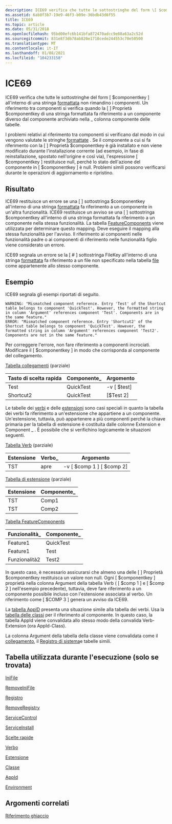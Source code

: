 ```yaml
---
description: ICE69 verifica che tutte le sottostringhe del form \[ $componentkey \] all'interno di una stringa formattata non rimandino i componenti.
ms.assetid: 6ab8f3b7-19e9-46f3-b09e-36bdb43d6f55
title: ICE69
ms.topic: article
ms.date: 05/31/2018
ms.openlocfilehash: 95bd00efc6b141bfa872470adcc9e88a63a2c52d
ms.sourcegitcommit: 831e8f3db78ab820e1710cede244553c70e50500
ms.translationtype: MT
ms.contentlocale: it-IT
ms.lasthandoff: 01/08/2021
ms.locfileid: "104233158"
---
```

# <a name="ice69"></a>ICE69

ICE69 verifica che tutte le sottostringhe del form \[ $componentkey \] all'interno di una stringa [formattata](formatted.md) non rimandino i componenti. Un riferimento tra componenti si verifica quando la \[ \] Proprietà $componentkey di una stringa formattata fa riferimento a un componente diverso dal componente archiviato nella \_ colonna componente delle tabelle.

I problemi relativi al riferimento tra componenti si verificano dal modo in cui vengono valutate le stringhe [formattate](formatted.md) . Se il componente a cui si fa riferimento con la \[ \] Proprietà $componentkey è già installato e non viene modificato durante l'installazione corrente (ad esempio, in fase di reinstallazione, spostato nell'origine e così via), l'espressione \[ $componentkey \] restituisce null, perché lo stato dell'azione del componente in \[ $componentkey \] è null. Problemi simili possono verificarsi durante le operazioni di aggiornamento e ripristino.

## <a name="result"></a>Risultato

ICE69 restituisce un errore se una \[ \] sottostringa $componentkey all'interno di una stringa [formattata](formatted.md) fa riferimento a un componente in un'altra funzionalità. ICE69 restituisce un avviso se una \[ \] sottostringa $componentkey all'interno di una stringa formattata fa riferimento a un componente nella stessa funzionalità. La tabella [FeatureComponents](featurecomponents-table.md) viene utilizzata per determinare questo mapping. Deve eseguire il mapping alla stessa funzionalità per l'avviso. Il riferimento ai componenti nelle funzionalità padre o ai componenti di riferimento nelle funzionalità figlio viene considerato un errore.

ICE69 segnala un errore se la \[ \# \] sottostringa FileKey all'interno di una stringa [formattata](formatted.md) fa riferimento a un file non specificato nella tabella [file](file-table.md) come appartenente allo stesso componente.

## <a name="example"></a>Esempio

ICE69 segnala gli esempi riportati di seguito.

``` syntax
WARNING: "Mismatched component reference. Entry 'Test' of the Shortcut table belongs to component 'QuickTest'. However, the formatted string in column 'Argument' references component 'Test'. Components are in the same feature."
ERROR: "Mismatched component reference. Entry 'Shortcut2' of the Shortcut table belongs to component 'QuickTest'. However, the formatted string in column 'Argument' references component 'Test2'. Components are not in the same feature."
```

Per correggere l'errore, non fare riferimento a componenti incrociati. Modificare il \[ $componentkey \] in modo che corrisponda al componente del collegamento.

[Tabella collegamenti](shortcut-table.md) (parziale)



| Tasto di scelta rapida  | Componente\_ | Argomento     |
|-----------|-------------|--------------|
| Test      | QuickTest   | -v \[ $test\] |
| Shortcut2 | QuickTest   | \[$Test 2\]   |



 

Le tabelle dei [verbi](verb-table.md) e delle [estensioni](extension-table.md) sono casi speciali in quanto la tabella dei verbi fa riferimento a un'estensione che appartiene a un componente. Un'estensione, tuttavia, può appartenere a più componenti perché la chiave primaria per la tabella di estensione è costituita dalle colonne Extension e Component \_ . È possibile che si verifichino logicamente le situazioni seguenti.

[Tabella Verb](verb-table.md) (parziale)



| Estensione | Verbo\_ | Argomento                |
|-----------|--------|-------------------------|
| TST       | apre   | -v \[ $comp 1 \] \[ $comp 2\] |



 

[Tabella di estensione](extension-table.md) (parziale)



| Estensione | Componente\_ |
|-----------|-------------|
| TST       | Comp1       |
| TST       | Comp2       |



 

[Tabella FeatureComponents](featurecomponents-table.md)



| Funzionalità\_ | Componente\_ |
|-----------|-------------|
| Feature1  | QuickTest   |
| Feature1  | Test        |
| Funzionalità2  | Test2       |



 

In questo caso, è necessario assicurarsi che almeno una delle \[ \] Proprietà $componentkey restituisca un valore non null. Ogni \[ $componentkey \] proprietà nella colonna Argument della tabella Verb ( \[ $comp 1 \] e \[ $comp 2 \] nell'esempio precedente), tuttavia, deve fare riferimento a un componente possibile incluso con l'estensione associata al verbo. Un riferimento come \[ $COMP 3 \] genera un avviso da ICE69.

La [tabella AppID](appid-table.md) presenta una situazione simile alla tabella dei verbi. Usa la [tabella delle classi](class-table.md) per il riferimento al componente. In questo caso, la tabella AppId viene convalidata allo stesso modo della convalida Verb-Extension (ora AppId-Class).

La colonna Argument della tabella della classe viene convalidata come il [collegamento](shortcut-table.md), il [Registro di sistema](registry-table.md)e tabelle simili.

## <a name="table-used-during-execution-only-if-found"></a>Tabella utilizzata durante l'esecuzione (solo se trovata)

[IniFile](inifile-table.md)

[RemoveIniFile](removeinifile-table.md)

[Registro](registry-table.md)

[RemoveRegistry](removeregistry-table.md)

[ServiceControl](servicecontrol-table.md)

[ServiceInstall](serviceinstall-table.md)

[Scelte rapide](shortcut-table.md)

[Verbo](verb-table.md)

[Estensione](extension-table.md)

[Classe](class-table.md)

[AppId](appid-table.md)

[Environment](environment-table.md)

## <a name="related-topics"></a>Argomenti correlati

<dl> <dt>

[Riferimento ghiaccio](ice-reference.md)
</dt> </dl>

 

 



